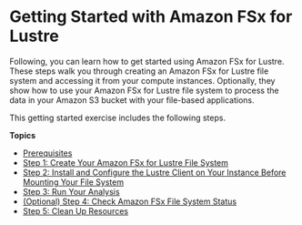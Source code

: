 # Getting Started with Amazon FSx for Lustre<a name="getting-started"></a>

Following, you can learn how to get started using Amazon FSx for Lustre\. These steps walk you through creating an Amazon FSx for Lustre file system and accessing it from your compute instances\. Optionally, they show how to use your Amazon FSx for Lustre file system to process the data in your Amazon S3 bucket with your file\-based applications\.

This getting started exercise includes the following steps\.

**Topics**
+ [Prerequisites](prerequisites.md)
+ [Step 1: Create Your Amazon FSx for Lustre File System](getting-started-step1.md)
+ [Step 2: Install and Configure the Lustre Client on Your Instance Before Mounting Your File System](getting-started-step2.md)
+ [Step 3: Run Your Analysis](getting-started-step3.md)
+ [\(Optional\) Step 4: Check Amazon FSx File System Status](file-system-lifecycle-states.md)
+ [Step 5: Clean Up Resources](getting-started-step4.md)
